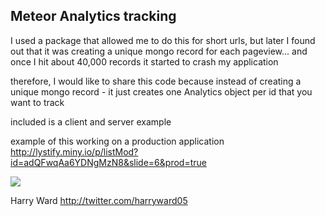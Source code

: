 ## Meteor Analytics tracking

I used a package that allowed me to do this for short urls, but later I found out that it was creating a unique mongo record for each pageview... and once I hit about 40,000 records it started to crash my application

therefore, I would like to share this code because instead of creating a unique mongo record - it just creates one Analytics object per id that you want to track

included is a client and server example

example of this working on a production application
http://lystify.miny.io/p/listMod?id=adQFwqAa6YDNgMzN8&slide=6&prod=true

<img src="https://s3.amazonaws.com/f.cl.ly/items/1R0q3s302a1q0Y3n2z1N/Screen%20Shot%202015-08-11%20at%206.15.46%20PM.png">

Harry Ward
http://twitter.com/harryward05
